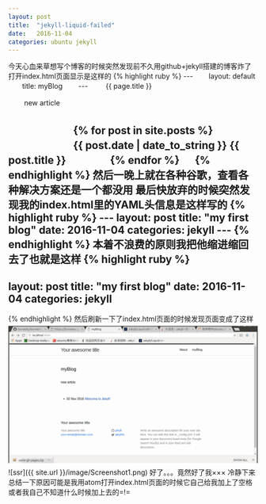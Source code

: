 ```yaml
---
layout: post
title:  "jekyll-liquid-failed"
date:   2016-11-04
categories: ubuntu jekyll
---
```

今天心血来草想写个博客的时候突然发现前不久用github+jekyll搭建的博客炸了
打开index.html页面显示是这样的
{% highlight ruby %}
--- 　　layout: default 　　title: myBlog 　　--- 　　
{{ page.title }}

　　
new article

　　
　　　　{% for post in site.posts %} 　　　　　　
{{ post.date | date_to_string }} {{ post.title }}
　　　　{% endfor %} 　
{% endhighlight %}
然后一晚上就在各种谷歌，查看各种解决方案还是一个都没用
最后快放弃的时候突然发现我的index.html里的YAML头信息是这样写的
{% highlight ruby %}
    ---
    layout: post
    title:  "my first blog"
    date:   2016-11-04
    categories: jekyll
    ---
{% endhighlight %}
本着不浪费的原则我把他缩进缩回去了也就是这样
{% highlight ruby %}
---
layout: post
title:  "my first blog"
date:   2016-11-04
categories: jekyll
---
{% endhighlight %}
然后刷新一下了index.html页面的时候发现页面变成了这样
<img src="/image/Screenshot1.png" alt="Screenshot1"/>
![ssr]({{ site.url }}/image/Screenshot1.png)
好了。。。竟然好了我×××
冷静下来总结一下原因可能是我用atom打开index.html页面的时候它自己给我加上了空格
或者我自己不知道什么时候加上去的=!=
